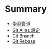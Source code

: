 # Summary

* [學習管道](README.md)
* [Git Alias 設定](git-alias.md)
* [Git Branch](git-branch.md)
* [Git Rebase](git-rebase.md)

